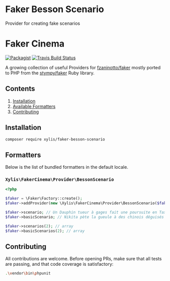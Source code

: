 # Faker Besson Scenario

Provider for creating fake scenarios

# Faker Cinema

[![Packagist](https://img.shields.io/packagist/dt/xylis/faker-besson-scenario-provider.svg?style=flat-square)](https://packagist.org/packages/xylis/faker-besson-scenario)
[![Travis Build Status](https://img.shields.io/travis/JulienRAVIA/FakerBessonScenarioProvider/master?style=flat-square)](https://travis-ci.org/JulienRAVIA/FakerBessonScenarioProvider)

A growing collection of useful Providers for [fzaninotto/faker](https://github.com/fzaninotto/faker) mostly ported to PHP from the [stympy/faker](https://github.com/stympy/faker) Ruby library.

## Contents

1. [Installation](#installation)
1. [Available Formatters](#formatters)
1. [Contributing](#contributing)

## Installation

```bash
composer require xylis/faker-besson-scenario
```

## Formatters

Below is the list of bundled formatters in the default locale.

### `Xylis\FakerCinema\Provider\BessonScenario`

```php
<?php

$faker = \Faker\Factory::create();
$faker->addProvider(new \Xylis\FakerCinema\Provider\BessonScenario($faker));

$faker->scenario; // Un Dauphin tueur à gages fait une poursuite en Taxi avec des roumains
$faker->basicScenario; // Nikita pète la gueule à des chinois déguisés en Père Noel en banlieue

$faker->scenarios(2); // array
$faker->basicScenarios(2); // array
```

## Contributing

All contributions are welcome. Before opening PRs, make sure that all tests are passing, and that code coverage is satisfactory:

```bash
.\vendor\bin\phpunit
```